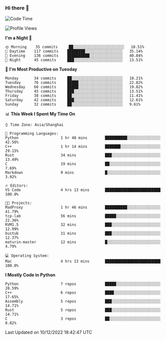 ### Hi there 👋

<!--
**KarmaD7/KarmaD7** is a ✨ _special_ ✨ repository because its `README.md` (this file) appears on your GitHub profile.

Here are some ideas to get you started:

- 🔭 I’m currently working on ...
- 🌱 I’m currently learning ...
- 👯 I’m looking to collaborate on ...
- 🤔 I’m looking for help with ...
- 💬 Ask me about ...
- 📫 How to reach me: ...
- 😄 Pronouns: ...
- ⚡ Fun fact: ...
-->

<!--START_SECTION:waka-->
![Code Time](http://img.shields.io/badge/Code%20Time-146%20hrs%2029%20mins-blue)

![Profile Views](http://img.shields.io/badge/Profile%20Views-3-blue)

**I'm a Night 🦉** 

```text
🌞 Morning    35 commits     ██░░░░░░░░░░░░░░░░░░░░░░░   10.51% 
🌆 Daytime    117 commits    ████████░░░░░░░░░░░░░░░░░   35.14% 
🌃 Evening    136 commits    ██████████░░░░░░░░░░░░░░░   40.84% 
🌙 Night      45 commits     ███░░░░░░░░░░░░░░░░░░░░░░   13.51%

```
📅 **I'm Most Productive on Tuesday** 

```text
Monday       34 commits     ██░░░░░░░░░░░░░░░░░░░░░░░   10.21% 
Tuesday      76 commits     █████░░░░░░░░░░░░░░░░░░░░   22.82% 
Wednesday    66 commits     █████░░░░░░░░░░░░░░░░░░░░   19.82% 
Thursday     45 commits     ███░░░░░░░░░░░░░░░░░░░░░░   13.51% 
Friday       38 commits     ██░░░░░░░░░░░░░░░░░░░░░░░   11.41% 
Saturday     42 commits     ███░░░░░░░░░░░░░░░░░░░░░░   12.61% 
Sunday       32 commits     ██░░░░░░░░░░░░░░░░░░░░░░░   9.61%

```


📊 **This Week I Spent My Time On** 

```text
⌚︎ Time Zone: Asia/Shanghai

💬 Programming Languages: 
Python                   1 hr 48 mins        ██████████░░░░░░░░░░░░░░░   42.56% 
C++                      1 hr 14 mins        ███████░░░░░░░░░░░░░░░░░░   29.15% 
Rust                     34 mins             ███░░░░░░░░░░░░░░░░░░░░░░   13.49% 
C                        19 mins             ██░░░░░░░░░░░░░░░░░░░░░░░   7.69% 
Markdown                 9 mins              █░░░░░░░░░░░░░░░░░░░░░░░░   3.92%

🔥 Editors: 
VS Code                  4 hrs 13 mins       █████████████████████████   100.0%

🐱‍💻 Projects: 
MadProxy                 1 hr 46 mins        ██████████░░░░░░░░░░░░░░░   41.79% 
tcp-lab                  56 mins             █████░░░░░░░░░░░░░░░░░░░░   22.36% 
RVM1.5                   32 mins             ███░░░░░░░░░░░░░░░░░░░░░░   12.99% 
bustub                   31 mins             ███░░░░░░░░░░░░░░░░░░░░░░   12.37% 
maturin-master           12 mins             █░░░░░░░░░░░░░░░░░░░░░░░░   4.79%

💻 Operating System: 
Mac                      4 hrs 13 mins       █████████████████████████   100.0%

```

**I Mostly Code in Python** 

```text
Python                   7 repos             █████░░░░░░░░░░░░░░░░░░░░   20.59% 
C++                      6 repos             ████░░░░░░░░░░░░░░░░░░░░░   17.65% 
Assembly                 5 repos             ███░░░░░░░░░░░░░░░░░░░░░░   14.71% 
Rust                     5 repos             ███░░░░░░░░░░░░░░░░░░░░░░   14.71% 
C                        3 repos             ██░░░░░░░░░░░░░░░░░░░░░░░   8.82%

```



 Last Updated on 10/12/2022 18:42:47 UTC
<!--END_SECTION:waka-->
